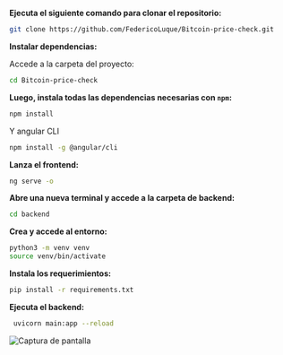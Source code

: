 **Ejecuta el siguiente comando para clonar el repositorio:**

```bash
git clone https://github.com/FedericoLuque/Bitcoin-price-check.git
```

**Instalar dependencias:**

Accede a la carpeta del proyecto:

```bash
cd Bitcoin-price-check
```

**Luego, instala todas las dependencias necesarias con `npm`:**

```bash
npm install
```
Y angular CLI

```bash
npm install -g @angular/cli
```

**Lanza el frontend:**

```bash
ng serve -o
```

**Abre una nueva terminal y accede a la carpeta de backend:**

```bash
cd backend
```

**Crea y accede al entorno:**
  
```bash
python3 -m venv venv
source venv/bin/activate
```

**Instala los requerimientos:**

```bash
pip install -r requirements.txt
```

**Ejecuta el backend:**

```bash
 uvicorn main:app --reload
```
![Captura de pantalla](https://i.ibb.co/ZR5F9zqg/Captura-de-pantalla-de-2025-03-03-21-47-40.png)

